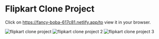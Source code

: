 # Flipkart Clone Project
Click on https://fancy-boba-617c81.netlify.app/to view it in your browser.

![flipkart clone project](https://github.com/PariBainsla/Projects/assets/153187084/1b2c9a93-1ac1-46ae-a404-20559e2711a1)
![flipkart clone project 2](https://github.com/PariBainsla/Projects/assets/153187084/b0cd4998-0e0d-494b-8ea4-8327250e9121)
![flipkart clone project 3](https://github.com/PariBainsla/Projects/assets/153187084/03c606e7-46a8-4a00-9e9c-04f64ec5d756)
